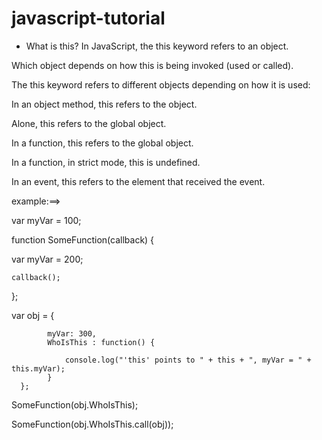 # javascript-tutorial

* What is this?
In JavaScript, the this keyword refers to an object.

Which object depends on how this is being invoked (used or called).

The this keyword refers to different objects depending on how it is used:

In an object method, this refers to the object.

Alone, this refers to the global object.

In a function, this refers to the global object.

In a function, in strict mode, this is undefined.

In an event, this refers to the element that received the event.

example:==>

var myVar = 100;
    
function SomeFunction(callback)
{
   
   var myVar = 200;

    callback();
};
      
var obj = {

            myVar: 300,
            WhoIsThis : function() {
            
                console.log("'this' points to " + this + ", myVar = " + this.myVar);
            }
      };
      
SomeFunction(obj.WhoIsThis); 

SomeFunction(obj.WhoIsThis.call(obj)); 
